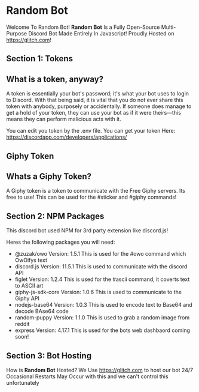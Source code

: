  Random Bot
=================

Welcome To Random Bot!
**Random Bot** Is a Fully Open-Source Multi-Purpose Discord Bot Made Entirely In Javascript!
Proudly Hosted on https://glitch.com!


  Section 1: Tokens
------------

What is a token, anyway?
-------------------------------
A token is essentially your bot's password; it's what your bot uses to login to Discord. With that being said, it is vital that you do not ever share this token with anybody, purposely or accidentally. If someone does manage to get a hold of your token, they can use your bot as if it were theirs—this means they can perform malicious acts with it.

You can edit you token by the .env file.
You can get your token Here: https://discordapp.com/developers/applications/

Giphy Token
------------------

Whats a Giphy Token?
-------------------
A Giphy token is a token to communicate with the Free Giphy servers. Its free to use!
This can be used for the #sticker and #giphy commands!

  Section 2: NPM Packages
-----------------------
This discord bot used NPM for 3rd party extension like discord.js!

Heres the following packages you will need:
  - @zuzak/owo
      Version: 1.5.1
      This is used for the #owo command which OwOifys text
  - discord.js
      Version: 11.5.1
      This is used to communicate with the discord API
  - figlet
      Version: 1.2.4
      This is used for the #ascii command, it coverts text to ASCII art
  - giphy-js-sdk-core
      Version: 1.0.6
      This is used to communicate to the Giphy API
  - nodejs-base64
      Version: 1.0.3
      This is used to encode text to Base64 and decode BAse64 code
  - random-puppy
      Version: 1.1.0
      This is used to grab a random image from reddit
  - express
      Version: 4.17.1
      This is used for the bots web dashbaord coming soon!

  Section 3: Bot Hosting
--------------------------
How is **Random Bot** Hosted?
We Use https://glitch.com to host our bot 24/7
Occasional Restarts May Occur with this and we can't control this unfortunately
